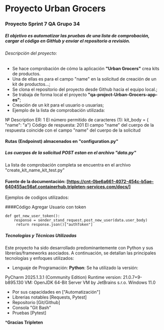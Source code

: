 # Proyecto Urban Grocers 
### Proyecto Sprint 7 QA Grupo 34

##### El objetivo es automatizar las pruebas de una lista de comprobación, cargar el código en GitHub y enviar el repositorio a revisión.

###### Descripción del proyecto:

- Se hace comprobación de cómo la aplicación **"Urban Grocers"** crea kits de productos.
- Una de ellas es para el campo "name" en la solicitud de creación de un kit de productos...;
- Se clona el repositorio del proyecto desde Github hacia el equipo local.;
- Se trabaja de forma local el proyecto **"qa-project-Urban-Grocers-app-es"**;
- Creación de un kit para el usuario o usuarias;
- Ejemplo de la lista de comprobación utilizada:

№   		Description	 	 ER:
1	El número permitido de caracteres (1): kit_body = { "name": "a"}	Código de respuesta: 201 El campo "name" del cuerpo de la respuesta coincide con el campo "name" del cuerpo de la solicitud

#### Rutas (Endpoinst) almacenados en "configuration.py"
##### Los cuerpos de la solicitud POST estan en el archivo "data.py"

La lista de comprobación completa se encuentra en el archivo "create_kit_name_kit_test.py"

#### Fuente de la documentación: [https://cnt-0be6a661-4072-454c-b5ae-640455ac56af.containerhub.tripleten-services.com/docs/]

Ejemplos de codigos utilizados:

####Código Agregar Usuario con token


    def get_new_user_token():
		response = sender_stand_request.post_new_user(data.user_body)
		 return response.json()["authToken"]
    


##### Tecnologías y Técnicas Utilizadas
Este proyecto ha sido desarrollado predominantemente con Python y sus librerías/frameworks asociados. 
A continuación, se detallan las principales tecnologías y enfoques utilizados:
- Lenguaje de Programación:
**Python**: Se ha utilizado la versión:

PyCharm 2025.1.3.1 (Community Edition)
Runtime version: 21.0.7+9-b895.130
VM: OpenJDK 64-Bit Server VM by JetBrains s.r.o.
Windows 11.0

- Por sus capacidades en ["Automatización"]
- Librerias notables [Requests, Pytest]
- Repositorio [Git/Github]
- Consola "Git Bash"
- Pruebas [Pytest]


***Gracias Tripleten**

